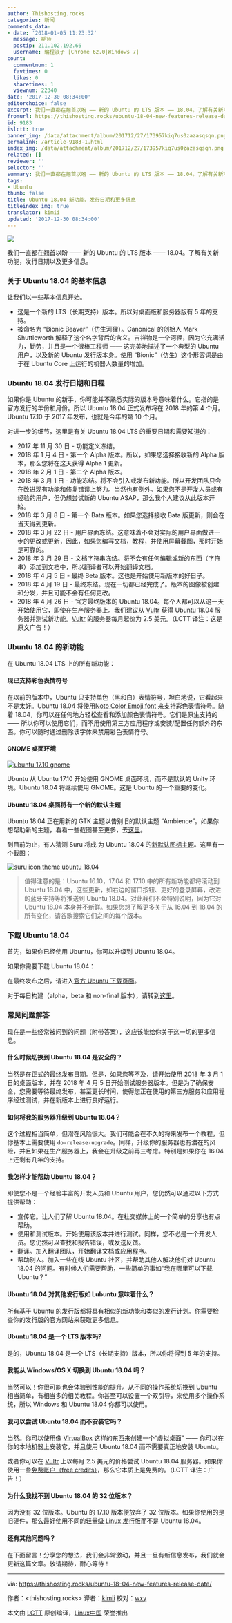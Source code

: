 ```yaml
---
author: Thishosting.rocks
categories: 新闻
comments_data:
- date: '2018-01-05 11:23:32'
  message: 期待
  postip: 211.102.192.66
  username: 编程浪子 [Chrome 62.0|Windows 7]
count:
  commentnum: 1
  favtimes: 0
  likes: 0
  sharetimes: 1
  viewnum: 22340
date: '2017-12-30 08:34:00'
editorchoice: false
excerpt: 我们一直都在翘首以盼 —— 新的 Ubuntu 的 LTS 版本 —— 18.04。了解有关新功能，发行日期以及更多信息。
fromurl: https://thishosting.rocks/ubuntu-18-04-new-features-release-date/
id: 9183
islctt: true
banner_img: /data/attachment/album/201712/27/173957kiq7us0zazasqsqn.png
permalink: /article-9183-1.html
index_img: /data/attachment/album/201712/27/173957kiq7us0zazasqsqn.png.thumb.jpg
related: []
reviewer: ''
selector: ''
summary: 我们一直都在翘首以盼 —— 新的 Ubuntu 的 LTS 版本 —— 18.04。了解有关新功能，发行日期以及更多信息。
tags:
- Ubuntu
thumb: false
title: Ubuntu 18.04 新功能、发行日期和更多信息
titleindex_img: true
translator: kimii
updated: '2017-12-30 08:34:00'
---
```


![](/data/attachment/album/201712/27/173957kiq7us0zazasqsqn.png)


我们一直都在翘首以盼 —— 新的 Ubuntu 的 LTS 版本 —— 18.04。了解有关新功能，发行日期以及更多信息。


### 关于 Ubuntu 18.04 的基本信息


让我们以一些基本信息开始。


* 这是一个新的 LTS（长期支持）版本。所以对桌面版和服务器版有 5 年的支持。
* 被命名为 “Bionic Beaver”（仿生河狸）。Canonical 的创始人 Mark Shuttleworth 解释了这个名字背后的含义。吉祥物是一个河狸，因为它充满活力，勤劳，并且是一个很棒工程师 —— 这完美地描述了一个典型的 Ubuntu 用户，以及新的 Ubuntu 发行版本身。使用 “Bionic”（仿生）这个形容词是由于在 Ubuntu Core 上运行的机器人数量的增加。


### Ubuntu 18.04 发行日期和日程


如果你是 Ubuntu 的新手，你可能并不熟悉实际的版本号意味着什么。它指的是官方发行的年份和月份。所以 Ubuntu 18.04 正式发布将在 2018 年的第 4 个月。Ubuntu 17.10 于 2017 年发布，也就是今年的第 10 个月。


对进一步的细节，这里是有关 Ubuntu 18.04 LTS 的重要日期和需要知道的：


* 2017 年 11 月 30 日 - 功能定义冻结。
* 2018 年 1 月 4 日 - 第一个 Alpha 版本。所以，如果您选择接收新的 Alpha 版本，那么您将在这天获得 Alpha 1 更新。
* 2018 年 2 月 1 日 - 第二个 Alpha 版本。
* 2018 年 3 月 1 日 - 功能冻结。将不会引入或发布新功能。所以开发团队只会在改进现有功能和修复错误上努力。当然也有例外。如果您不是开发人员或有经验的用户，但仍想尝试新的 Ubuntu ASAP，那么我个人建议从此版本开始。
* 2018 年 3 月 8 日 - 第一个 Bata 版本。如果您选择接收 Bata 版更新，则会在当天得到更新。
* 2018 年 3 月 22 日 - 用户界面冻结。这意味着不会对实际的用户界面做进一步的更改或更新，因此，如果您编写文档，[教程](https://thishosting.rocks/categories/knowledgebase/)，并使用屏幕截图，那时开始是可靠的。
* 2018 年 3 月 29 日 - 文档字符串冻结。将不会有任何编辑或新的东西（字符串）添加到文档中，所以翻译者可以开始翻译文档。
* 2018 年 4 月 5 日 - 最终 Beta 版本。这也是开始使用新版本的好日子。
* 2018 年 4 月 19 日 - 最终冻结。现在一切都已经完成了。版本的图像被创建和分发，并且可能不会有任何更改。
* 2018 年 4 月 26 日 - 官方最终版本的 Ubuntu 18.04。每个人都可以从这一天开始使用它，即使在生产服务器上。我们建议从 [Vultr](https://thishosting.rocks/go/vultr/) 获得 Ubuntu 18.04 服务器并测试新功能。[Vultr](https://thishosting.rocks/go/vultr/) 的服务器每月起价为 2.5 美元。（LCTT 译注：这是原文广告！）


### Ubuntu 18.04 的新功能


在 Ubuntu 18.04 LTS 上的所有新功能：


#### 现已支持彩色表情符号


在以前的版本中，Ubuntu 只支持单色（黑和白）表情符号，坦白地说，它看起来不是太好。Ubuntu 18.04 将使用[Noto Color Emoji font](https://www.google.com/get/noto/help/emoji/) 来支持彩色表情符号。随着 18.04，你可以在任何地方轻松查看和添加颜色表情符号。它们是原生支持的 —— 所以你可以使用它们，而不用使用第三方应用程序或安装/配置任何额外的东西。你可以随时通过删除该字体来禁用彩色表情符号。


#### GNOME 桌面环境


[![ubuntu 17.10 gnome](https://thishosting.rocks/wp-content/uploads/2017/12/ubuntu-17-10-gnome.jpg.webp)](https://thishosting.rocks/wp-content/uploads/2017/12/ubuntu-17-10-gnome.jpg)


Ubuntu 从 Ubuntu 17.10 开始使用 GNOME 桌面环境，而不是默认的 Unity 环境。Ubuntu 18.04 将继续使用 GNOME。这是 Ubuntu 的一个重要的变化。


#### Ubuntu 18.04 桌面将有一个新的默认主题


Ubuntu 18.04 正在用新的 GTK 主题以告别旧的默认主题 “Ambience”。如果你想帮助新的主题，看看一些截图甚至更多，去[这里](https://community.ubuntu.com/t/call-for-participation-an-ubuntu-default-theme-lead-by-the-community/1545)。


到目前为止，有人猜测 Suru 将成 为 Ubuntu 18.04 的[新默认图标主题](http://www.omgubuntu.co.uk/2017/11/suru-default-icon-theme-ubuntu-18-04-lts)。这里有一个截图：


[![suru icon theme ubuntu 18.04](https://thishosting.rocks/wp-content/uploads/2017/12/suru-icon-theme-ubuntu-18-04.jpg.webp)](https://thishosting.rocks/wp-content/uploads/2017/12/suru-icon-theme-ubuntu-18-04.jpg)



> 
> 值得注意的是：Ubuntu 16.10，17.04 和 17.10 中的所有新功能都将滚动到 Ubuntu 18.04 中，这些更新，如右边的窗口按钮、更好的登录屏幕，改进的蓝牙支持等将推送到 Ubuntu 18.04。对此我们不会特别说明，因为它对 Ubuntu 18.04 本身并不新鲜。如果您想了解更多关于从 16.04 到 18.04 的所有变化，请谷歌搜索它们之间的每个版本。
> 
> 
> 


### 下载 Ubuntu 18.04


首先，如果你已经使用 Ubuntu，你可以升级到 Ubuntu 18.04。


如果你需要下载 Ubuntu 18.04：


在最终发布之后，请进入[官方 Ubuntu 下载页面](https://www.ubuntu.com/download)。


对于每日构建（alpha，beta 和 non-final 版本），请转到[这里](http://cdimage.ubuntu.com/daily-live/current/)。


### 常见问题解答


现在是一些经常被问到的问题（附带答案），这应该能给你关于这一切的更多信息。


#### 什么时候切换到 Ubuntu 18.04 是安全的？


当然是在正式的最终发布日期。但是，如果您等不及，请开始使用 2018 年 3 月 1 日的桌面版本，并在 2018 年 4 月 5 日开始测试服务器版本。但是为了确保安全，您需要等待最终发布，甚至更长时间，使得您正在使用的第三方服务和应用程序经过测试，并在新版本上进行良好运行。


#### 如何将我的服务器升级到 Ubuntu 18.04？


这个过程相当简单，但潜在风险很大。我们可能会在不久的将来发布一个教程，但你基本上需要使用 `do-release-upgrade`。同样，升级你的服务器也有潜在的风险，并且如果在生产服务器上，我会在升级之前再三考虑。特别是如果你在 16.04 上还剩有几年的支持。


#### 我怎样才能帮助 Ubuntu 18.04？


即使您不是一个经验丰富的开发人员和 Ubuntu 用户，您仍然可以通过以下方式提供帮助：


* 宣传它。让人们了解 Ubuntu 18.04。在社交媒体上的一个简单的分享也有点帮助。
* 使用和测试版本。开始使用该版本并进行测试。同样，您不必是一个开发人员。您仍然可以查找和报告错误，或发送反馈。
* 翻译。加入翻译团队，开始翻译文档或应用程序。
* 帮助别人。加入一些在线 Ubuntu 社区，并帮助其他人解决他们对 Ubuntu 18.04 的问题。有时候人们需要帮助，一些简单的事如“我在哪里可以下载 Ubuntu？”


#### Ubuntu 18.04 对其他发行版如 Lubuntu 意味着什么？


所有基于 Ubuntu 的发行版都将具有相似的新功能和类似的发行计划。你需要检查你的发行版的官方网站来获取更多信息。


#### Ubuntu 18.04 是一个 LTS 版本吗?


是的，Ubuntu 18.04 是一个 LTS（长期支持）版本，所以你将得到 5 年的支持。


#### 我能从 Windows/OS X 切换到 Ubuntu 18.04 吗？


当然可以！你很可能也会体验到性能的提升。从不同的操作系统切换到 Ubuntu 相当简单，有相当多的相关教程。你甚至可以设置一个双引导，来使用多个操作系统，所以 Windows 和 Ubuntu 18.04 你都可以使用。


#### 我可以尝试 Ubuntu 18.04 而不安装它吗？


当然。你可以使用像 [VirtualBox](https://www.virtualbox.org/) 这样的东西来创建一个“虚拟桌面” —— 你可以在你的本地机器上安装它，并且使用 Ubuntu 18.04 而不需要真正地安装 Ubuntu。


或者你可以在 [Vultr](https://thishosting.rocks/go/vultr/) 上以每月 2.5 美元的价格尝试 Ubuntu 18.04 服务器。如果你使用一些[免费账户（free credits）](https://thishosting.rocks/vultr-coupons-for-2017-free-credits-and-more/)，那么它本质上是免费的。（LCTT 译注：广告！）


#### 为什么我找不到 Ubuntu 18.04 的 32 位版本？


因为没有 32 位版本。Ubuntu 的 17.10 版本便放弃了 32 位版本。如果你使用的是旧硬件，那么最好使用不同的[轻量级 Linux 发行版](https://thishosting.rocks/best-lightweight-linux-distros/)而不是 Ubuntu 18.04。


#### 还有其他问题吗？


在下面留言！分享您的想法，我们会非常激动，并且一旦有新信息发布，我们就会更新这篇文章。敬请期待，耐心等待！




---


via: <https://thishosting.rocks/ubuntu-18-04-new-features-release-date/>


作者：<thishosting.rocks> 译者：[kimii](https://github.com/kimii) 校对：[wxy](https://github.com/wxy)


本文由 [LCTT](https://github.com/LCTT/TranslateProject) 原创编译，[Linux中国](https://linux.cn/) 荣誉推出